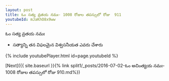 ```yaml
---
layout: post
title: ఓం సత్య వ్రతయ నమః- 1008 రోజుల తపస్సులో రోజు  911
youtubeId: mJaKhO8x9ww
---
```

 
 
 ఓం సత్య వ్రతయ నమః  
 
 -  సత్యాన్ని తన విఫలమైన విశ్వసనీయత ఎవరు చేశారు 
 
  
 
  
 
 
 
 
 
 


{% include youtubePlayer.html id=page.youtubeId %}
 
[Next]({{ site.baseurl }}{% link  split1/_posts/2016-07-02-ఓం అచింత్యయ నమః- 1008 రోజుల తపస్సులో రోజు  910.md%})
 
